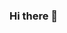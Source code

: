 ### Hi there 👋

<!--
**f1f47a23/f1f47a23** is a ✨ _special_ ✨ repository because its `README.md` (this file) appears on your GitHub profile.

Here are some ideas to get you started:

- 🔭 I’m currently working on xrp ledger
- 🌱 I’m currently learning many things
- 👯 I’m looking to collaborate on make a vegetable garden in the backyard
- 🤔 I’m looking for help with horticulture poultry DIY carpentry 
- 💬 Ask me about sheep and ants
- 📫 How to reach me: the first house at the end of the street on the right
- 😄 Pronouns: black sheep
- ⚡ Fun fact: busy doing nothing
-->
